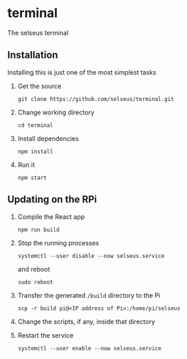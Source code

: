 # terminal
The selseus terminal

## Installation
Installing this is just one of the most simplest tasks

1. Get the source

    ```
    git clone https://github.com/selseus/terminal.git
    ```
2. Change working directory
    
    ```
    cd terminal
    ```
3. Install dependencies

    ```
    npm install
    ```
4. Run it

    ```
    npm start
    ```

## Updating on the RPi
1. Compile the React app

    ```
    npm run build
    ```
2. Stop the running processes

    ```
    systemctl --user disable --now selseus.service
    ```
    and reboot

    ```
    sudo reboot
    ```
3. Transfer the generated `/build` directory to the Pi

    ```
    scp -r build pi@<IP address of Pi>:/home/pi/selseus
    ```
4. Change the scripts, if any, inside that directory
5. Restart the service
    ```
    systemctl --user enable --now selseus.service
    ```